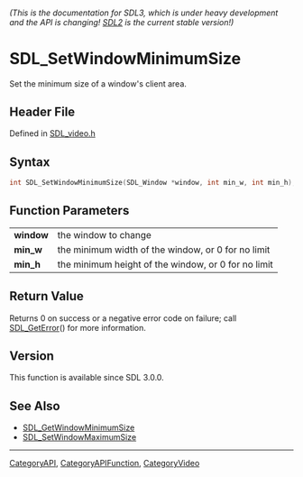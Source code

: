 ###### (This is the documentation for SDL3, which is under heavy development and the API is changing! [SDL2](https://wiki.libsdl.org/SDL2/) is the current stable version!)
# SDL_SetWindowMinimumSize

Set the minimum size of a window's client area.

## Header File

Defined in [SDL_video.h](https://github.com/libsdl-org/SDL/blob/main/include/SDL3/SDL_video.h)

## Syntax

```c
int SDL_SetWindowMinimumSize(SDL_Window *window, int min_w, int min_h);

```

## Function Parameters

|                |                                                     |
| -------------- | --------------------------------------------------- |
| **window**     | the window to change                                |
| **min_w**      | the minimum width of the window, or 0 for no limit  |
| **min_h**      | the minimum height of the window, or 0 for no limit |

## Return Value

Returns 0 on success or a negative error code on failure; call
[SDL_GetError](SDL_GetError)() for more information.

## Version

This function is available since SDL 3.0.0.

## See Also

* [SDL_GetWindowMinimumSize](SDL_GetWindowMinimumSize)
* [SDL_SetWindowMaximumSize](SDL_SetWindowMaximumSize)

----
[CategoryAPI](CategoryAPI), [CategoryAPIFunction](CategoryAPIFunction), [CategoryVideo](CategoryVideo)
<!-- #See the Style Guide for instructions on editing the footer. -->



